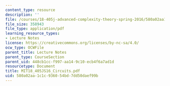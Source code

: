 ```yaml
---
content_type: resource
description: ''
file: /courses/18-405j-advanced-complexity-theory-spring-2016/580a02aa1c1c936054bd7dd50daef99b_MIT18_405JS16_Circuits.pdf
file_size: 358943
file_type: application/pdf
learning_resource_types:
- Lecture Notes
license: https://creativecommons.org/licenses/by-nc-sa/4.0/
ocw_type: OCWFile
parent_title: Lecture Notes
parent_type: CourseSection
parent_uid: 448cb1cc-f997-aa14-9c10-ecb4f6a7ad1d
resourcetype: Document
title: MIT18_405JS16_Circuits.pdf
uid: 580a02aa-1c1c-9360-54bd-7dd50daef99b
---
```

